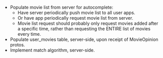 * Populate movie list from server for autocomplete:
  * Have server periodically push movie list to all user apps.
  * Or have app periodically request movie list from server.
  * Movie list request should probably only request movies added after a specific time, rather than requesting the ENTIRE list of movies every time.
* Populate user_movies table, server-side, upon receipt of MovieOpinion protos.
* Implement match algorithm, server-side.

